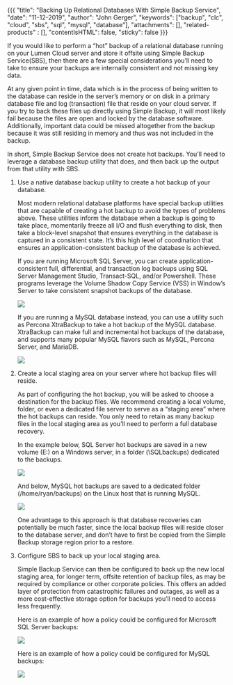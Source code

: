 {{{
  "title": "Backing Up Relational Databases With Simple Backup Service",
  "date": "11-12-2019",
  "author": "John Gerger",
  "keywords": ["backup", "clc", "cloud", "sbs", "sql", "mysql", "database"],
  "attachments": [],
  "related-products" : [],
  "contentIsHTML": false,
  "sticky": false
}}}

If you would like to perform a “hot” backup of a relational database running on your Lumen Cloud server and store it offsite using Simple Backup Service(SBS), then there are a few special considerations you’ll need to take to ensure your backups are internally consistent and not missing key data.  

At any given point in time, data which is in the process of being written to the database can reside in the server’s memory or on disk in a primary database file and log (transaction) file that reside on your cloud server.  If you try to back these files up directly using Simple Backup, it will most likely fail because the files are open and locked by the database software.  Additionally, important data could be missed altogether from the backup because it was still residing in memory and thus was not included in the backup.  

In short, Simple Backup Service does not create hot backups.  You’ll need to leverage a database backup utility that does, and then back up the output from that utility with SBS.

1. Use a native database backup utility to create a hot backup of your database.

    Most modern relational database platforms have special backup utilities that are capable of creating a hot backup to avoid the types of problems above.  These utilities inform the database when a backup is going to take place, momentarily freeze all I/O and flush everything to disk, then take a block-level snapshot that ensures everything in the database is captured in a consistent state.  It’s this high level of coordination that ensures an application-consistent backup of the database is achieved.

    If you are running Microsoft SQL Server, you can create application-consistent full, differential, and transaction log backups using SQL Server Management Studio, Transact-SQL, and/or Powershell.  These programs leverage the Volume Shadow Copy Service (VSS) in Window’s Server to take consistent snapshot backups of the database.  

      ![](../images/backup/databases/image1.png)

    If you are running a MySQL database instead, you can use a utility such as Percona XtraBackup to take a hot backup of the MySQL database.  XtraBackup can make full and incremental hot backups of the database, and supports many popular MySQL flavors such as MySQL, Percona Server, and MariaDB.  

      ![](../images/backup/databases/image2.png)


2. Create a local staging area on your server where hot backup files will reside.

    As part of configuring the hot backup, you will be asked to choose a destination for the backup files.  We recommend creating a local volume, folder, or even a dedicated file server to serve as a “staging area” where the hot backups can reside.  You only need to retain as many backup files in the local staging area as you’ll need to perform a full database recovery.  

    In the example below, SQL Server hot backups are saved in a new volume (E:) on a Windows server, in a folder (\SQLbackups) dedicated to the backups.  

      ![](../images/backup/databases/image3.png)

    And below, MySQL hot backups are saved to a dedicated folder (/home/ryan/backups) on the Linux host that is running MySQL.  

      ![](../images/backup/databases/image4.png)

    One advantage to this approach is that database recoveries can potentially be much faster, since the local backup files will reside closer to the database server, and don’t have to first be copied from the Simple Backup storage region prior to a restore.


3. Configure SBS to back up your local staging area.

    Simple Backup Service can then be configured to back up the new local staging area, for longer term, offsite retention of backup files, as may be required by compliance or other corporate policies.  This offers an added layer of protection from catastrophic failures and outages, as well as a more cost-effective storage option for backups you’ll need to access less frequently.

    Here is an example of how a policy could be configured for Microsoft SQL Server backups:

    ![](../images/backup/databases/image5.png)

    Here is an example of how a policy could be configured for MySQL backups:

    ![](../images/backup/databases/image6.png)
